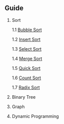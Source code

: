 Guide
-

1. Sort

    1.1 [Bubble Sort](Sort/bubble_sort.py)
    
    1.2 [Insert Sort](Sort/insert_sort.py)
    
    1.3 [Select Sort](Sort/select_sort.py)
    
    1.4 [Merge Sort](Sort/merge_sort.py)
    
    1.5 [Quick Sort](Sort/quick_sort.py)
    
    1.6 [Count Sort](Sort/count_sort.py)
    
    1.7 [Radix Sort](Sort/radix_sort.py)
    
2. Binary Tree

3. Graph

4. Dynamic Programming
